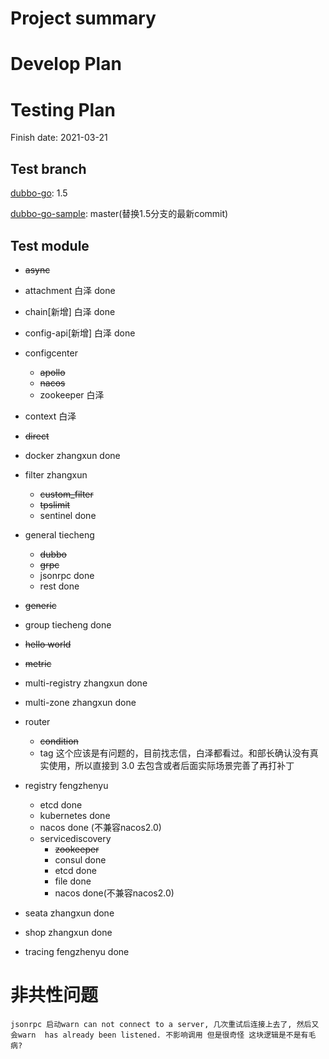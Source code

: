# Project summary

# Develop Plan


# Testing Plan

Finish date: 2021-03-21

## Test branch

[dubbo-go](https://github.com/apache/dubbo-go/): 1.5

[dubbo-go-sample](https://github.com/apache/dubbo-go-samples/): master(替换1.5分支的最新commit)

## Test module

- ~~async~~
- attachment 白泽 done
- chain[新增] 白泽 done
- config-api[新增] 白泽 done
- configcenter
    - ~~apollo~~
    - ~~nacos~~
    - zookeeper 白泽
- context 白泽
- ~~direct~~ 
- docker zhangxun done
- filter zhangxun 

    - ~~custom_filter~~
    - ~~tpslimit~~
    - sentinel  done

- general tiecheng

    - ~~dubbo~~
    - ~~grpc~~
    - jsonrpc done
    - rest done

- ~~generic~~ 
- group tiecheng done
- ~~hello world~~

- ~~metric~~

- multi-registry zhangxun done

- multi-zone zhangxun done

- router

    - ~~condition~~
    - tag 这个应该是有问题的，目前找志信，白泽都看过。和部长确认没有真实使用，所以直接到 3.0 去包含或者后面实际场景完善了再打补丁

- registry fengzhenyu

    - etcd done
    - kubernetes done
    - nacos done (不兼容nacos2.0)
    - servicediscovery
        - ~~zookeeper~~
        - consul done
        - etcd done
        - file done
        - nacos done(不兼容nacos2.0)

- seata zhangxun done

- shop zhangxun done

- tracing fengzhenyu done

# 非共性问题
    jsonrpc 启动warn can not connect to a server, 几次重试后连接上去了, 然后又会warn  has already been listened. 不影响调用 但是很奇怪 这块逻辑是不是有毛病?

